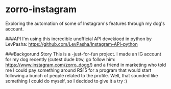 # zorro-instagram
Exploring the automation of some of Instagram's features through my dog's account.

###API
I'm using this incredible unofficial API devekioed in python by LevPasha:
https://github.com/LevPasha/Instagram-API-python

###Backgorund Story
This is a -just-for-fun project. 
I made an IG account for my dog recently (cutest dude btw, go follow him: https://www.instagram.com/zorro_dogg/) and a friend in marketing who told me I could pay something around R$15 for a program that would start following a bunch of people related to the profile. Well, that sounded like something I could do myself, so I decided to give it a try :)
